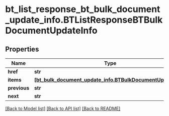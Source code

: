# bt_list_response_bt_bulk_document_update_info.BTListResponseBTBulkDocumentUpdateInfo

## Properties
Name | Type | Description | Notes
------------ | ------------- | ------------- | -------------
**href** | **str** |  | [optional] 
**items** | [**[bt_bulk_document_update_info.BTBulkDocumentUpdateInfo]**](BTBulkDocumentUpdateInfo.md) |  | [optional] 
**previous** | **str** |  | [optional] 
**next** | **str** |  | [optional] 

[[Back to Model list]](../README.md#documentation-for-models) [[Back to API list]](../README.md#documentation-for-api-endpoints) [[Back to README]](../README.md)



